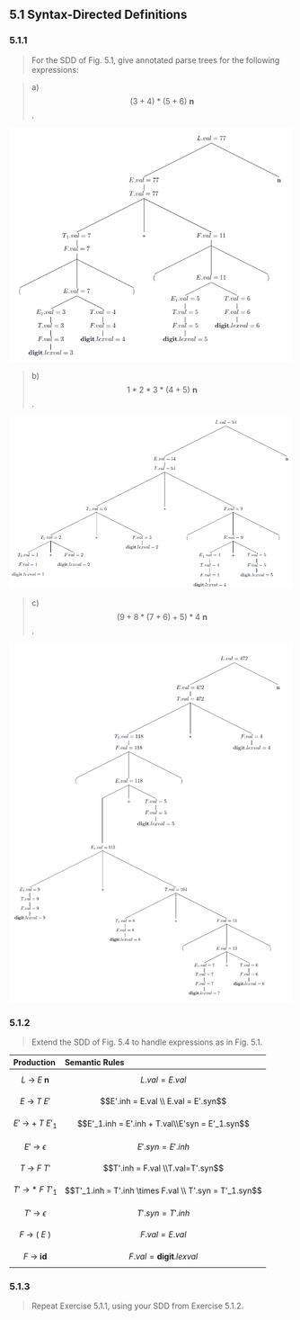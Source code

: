 ## 5.1 Syntax-Directed Definitions

### 5.1.1

> For the SDD of Fig. 5.1, give annotated parse trees for the following expressions:

> a) $$(3+4)*(5+6)~\mathbf{n}$$.

![](./img/5.1.1.a.png)

> b) $$1*2*3*(4+5)~\mathbf{n}$$.

![](./img/5.1.1.b.png)

> c) $$(9 + 8 * (7 + 6) + 5) * 4~\mathbf{n}$$.

![](./img/5.1.1.c.png)

### 5.1.2

> Extend the SDD of Fig. 5.4 to handle expressions as in Fig. 5.1.

| Production | Semantic Rules |
|:-----------|:---------------|
| $$L~\rightarrow~E~\mathbf{n}$$ | $$L.val = E.val$$ |
| $$E~\rightarrow~T~E'$$ | $$E'.inh = E.val \\ E.val = E'.syn$$ |
| $$E'~\rightarrow~+~T~E'_1$$ | $$E'_1.inh = E'.inh + T.val\\E'syn = E'_1.syn$$ |
| $$E'~\rightarrow~\epsilon$$ | $$E'.syn = E'.inh$$ |
| $$T~\rightarrow~F~T'$$ | $$T'.inh = F.val \\T.val=T'.syn$$ |
| $$T'~\rightarrow~*~F~T'_1$$ | $$T'_1.inh = T'.inh \times F.val \\ T'.syn = T'_1.syn$$ |
| $$T'~\rightarrow~\epsilon$$ | $$T'.syn = T'.inh$$ |
| $$F~\rightarrow~(~E~)$$ | $$F.val = E.val$$ |
| $$F~\rightarrow~\mathbf{id}$$ | $$F.val = \mathbf{digit}.lexval$$ |

### 5.1.3

> Repeat Exercise 5.1.1, using your SDD from Exercise 5.1.2.
